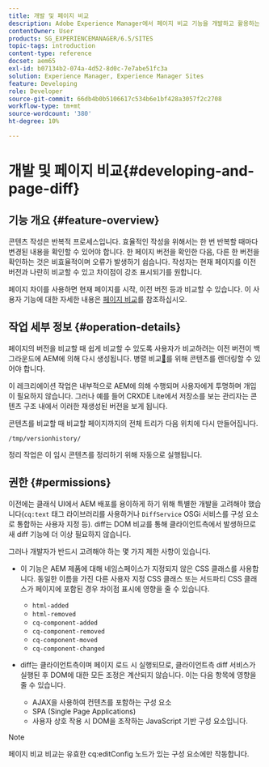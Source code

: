 ```yaml
---
title: 개발 및 페이지 비교
description: Adobe Experience Manager에서 페이지 비교 기능을 개발하고 활용하는 방법에 대해 알아봅니다.
contentOwner: User
products: SG_EXPERIENCEMANAGER/6.5/SITES
topic-tags: introduction
content-type: reference
docset: aem65
exl-id: b07134b2-074a-4d52-8d0c-7e7abe51fc3a
solution: Experience Manager, Experience Manager Sites
feature: Developing
role: Developer
source-git-commit: 66db4b0b5106617c534b6e1bf428a3057f2c2708
workflow-type: tm+mt
source-wordcount: '380'
ht-degree: 10%

---
```


# 개발 및 페이지 비교{#developing-and-page-diff}

## 기능 개요 {#feature-overview}

콘텐츠 작성은 반복적 프로세스입니다. 효율적인 작성을 위해서는 한 번 반복할 때마다 변경된 내용을 확인할 수 있어야 합니다. 한 페이지 버전을 확인한 다음, 다른 한 버전을 확인하는 것은 비효율적이며 오류가 발생하기 쉽습니다. 작성자는 현재 페이지를 이전 버전과 나란히 비교할 수 있고 차이점이 강조 표시되기를 원합니다.

페이지 차이를 사용하면 현재 페이지를 시작, 이전 버전 등과 비교할 수 있습니다. 이 사용자 기능에 대한 자세한 내용은 [페이지 비교](/help/sites-authoring/page-diff.md)를 참조하십시오.

## 작업 세부 정보 {#operation-details}

페이지의 버전을 비교할 때 쉽게 비교할 수 있도록 사용자가 비교하려는 이전 버전이 백그라운드에 AEM에 의해 다시 생성됩니다. 병렬 비교[&#128279;](/help/sites-developing/pagediff.md#operation-details)를 위해 콘텐츠를 렌더링할 수 있어야 합니다.

이 레크리에이션 작업은 내부적으로 AEM에 의해 수행되며 사용자에게 투명하며 개입이 필요하지 않습니다. 그러나 예를 들어 CRXDE Lite에서 저장소를 보는 관리자는 콘텐츠 구조 내에서 이러한 재생성된 버전을 보게 됩니다.

콘텐츠를 비교할 때 비교할 페이지까지의 전체 트리가 다음 위치에 다시 만들어집니다.

`/tmp/versionhistory/`

정리 작업은 이 임시 콘텐츠를 정리하기 위해 자동으로 실행됩니다.

## 권한 {#permissions}

이전에는 클래식 UI에서 AEM 배포를 용이하게 하기 위해 특별한 개발을 고려해야 했습니다(`cq:text` 태그 라이브러리를 사용하거나 `DiffService` OSGi 서비스를 구성 요소로 통합하는 사용자 지정 등). diff는 DOM 비교를 통해 클라이언트측에서 발생하므로 새 diff 기능에 더 이상 필요하지 않습니다.

그러나 개발자가 반드시 고려해야 하는 몇 가지 제한 사항이 있습니다.

* 이 기능은 AEM 제품에 대해 네임스페이스가 지정되지 않은 CSS 클래스를 사용합니다. 동일한 이름을 가진 다른 사용자 지정 CSS 클래스 또는 서드파티 CSS 클래스가 페이지에 포함된 경우 차이점 표시에 영향을 줄 수 있습니다.

   * `html-added`
   * `html-removed`
   * `cq-component-added`
   * `cq-component-removed`
   * `cq-component-moved`
   * `cq-component-changed`

* diff는 클라이언트측이며 페이지 로드 시 실행되므로, 클라이언트측 diff 서비스가 실행된 후 DOM에 대한 모든 조정은 계산되지 않습니다. 이는 다음 항목에 영향을 줄 수 있습니다.

   * AJAX을 사용하여 컨텐츠를 포함하는 구성 요소
   * SPA (Single Page Applications)
   * 사용자 상호 작용 시 DOM을 조작하는 JavaScript 기반 구성 요소입니다.

>[!NOTE]
>
>페이지 비교 비교는 유효한 cq:editConfig 노드가 있는 구성 요소에만 작동합니다.
